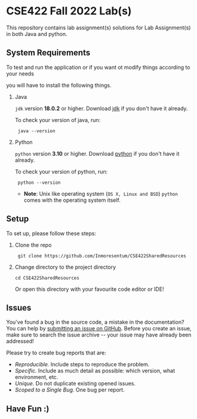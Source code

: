 # CSE422 Fall 2022 Lab(s)

This repository contains lab assignment(s) solutions for Lab Assignment(s) in both Java and python.

## System Requirements

To test and run the application or if you want ot modify things according to your needs

you will have to install the following things.

1. Java

   `jdk` version **18.0.2** or higher. Download [jdk](https://www.oracle.com/java/technologies/downloads/) if you don't have it already.

   To check your version of java, run:

   ```shell
    java --version
   ```

2. Python

   `python` version **3.10** or higher. Download [python](https://www.python.org/downloads/) if you don't have it already.

   To check your version of python, run:

   ```shell
    python --version
   ```
    - **Note**: Unix like operating system (`OS X, Linux and BSD`) `python` comes with the operating system itself.

## Setup

To set up, please follow these steps:

1. Clone the repo

   ```shell
    git clone https://github.com/Inmoresentum/CSE422SharedResources
   ```

2. Change directory to the project directory

    ```shell
    cd CSE422SharedResources
    ```
   Or open this directory with your favourite code editor or IDE!

## Issues

You've found a bug in the source code, a mistake in the documentation? You can help by [submitting an issue on GitHub](https://github.com/Inmoresentum/CSE422SharedResources/issues). Before you create an issue, make sure to search the issue archive -- your issue may have already been addressed!

Please try to create bug reports that are:

- _Reproducible._ Include steps to reproduce the problem.
- _Specific._ Include as much detail as possible: which version, what environment, etc.
- _Unique._ Do not duplicate existing opened issues.
- _Scoped to a Single Bug._ One bug per report.

## Have Fun :)
